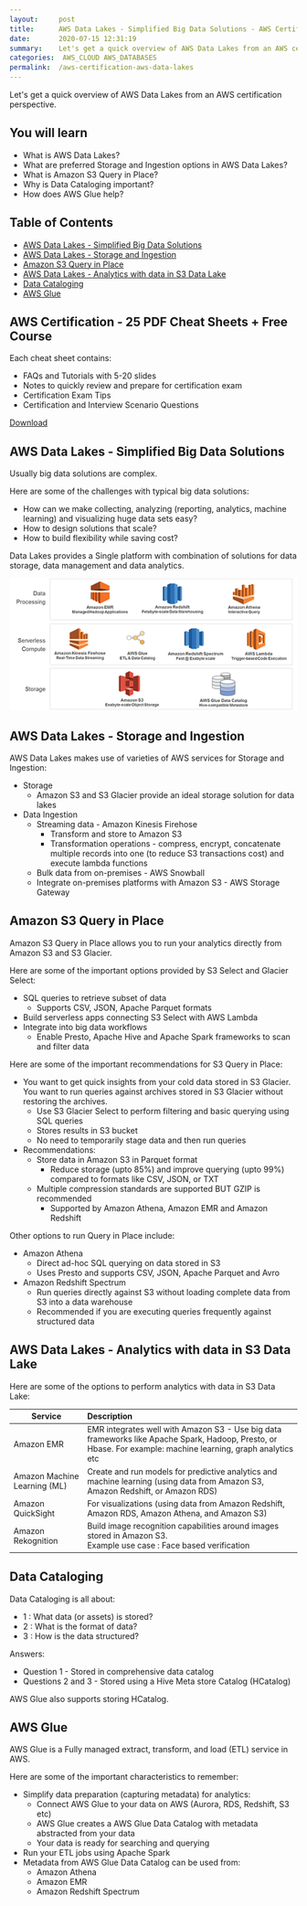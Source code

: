 ```yaml
---
layout:     post
title:      AWS Data Lakes - Simplified Big Data Solutions - AWS Certification Cheat Sheet
date:       2020-07-15 12:31:19
summary:    Let's get a quick overview of AWS Data Lakes from an AWS certification perspective.  
categories:  AWS_CLOUD AWS_DATABASES
permalink:  /aws-certification-aws-data-lakes
---
```


Let's get a quick overview of AWS Data Lakes from an AWS certification perspective. 

## You will learn
- What is AWS Data Lakes?
- What are preferred Storage and Ingestion options in AWS Data Lakes?
- What is Amazon S3 Query in Place?
- Why is Data Cataloging important?
- How does AWS Glue help?


## Table of Contents
- [AWS Data Lakes - Simplified Big Data Solutions](#aws-data-lakes---simplified-big-data-solutions)
- [AWS Data Lakes - Storage and Ingestion](#aws-data-lakes---storage-and-ingestion)
- [Amazon S3 Query in Place](#amazon-s3-query-in-place)
- [AWS Data Lakes -  Analytics with data in S3 Data Lake](#aws-data-lakes---analytics-with-data-in-s3-data-lake)
- [Data Cataloging](#data-cataloging)
- [AWS Glue](#aws-glue)

## AWS Certification - 25 PDF Cheat Sheets + Free Course

Each cheat sheet contains:
- FAQs and Tutorials with 5-20 slides
- Notes to quickly review and prepare for certification exam
- Certification Exam Tips
- Certification and Interview Scenario Questions

<div>
 <a href="https://links.in28minutes.com/cloud-in28minutes-teachable-free-link" target="_blank" class="button instagram">Download</a>
</div>


## AWS Data Lakes - Simplified Big Data Solutions

Usually big data solutions are complex. 

Here are some of the challenges with typical big data solutions:
- How can we make collecting, analyzing (reporting, analytics, machine learning) and visualizing huge data sets easy? 
- How to design solutions that scale? 
- How to build flexibility while saving cost?

Data Lakes provides a Single platform with combination of solutions for data storage, data management and data analytics.

![](/images/aws/data-lake-architecture.png)

## AWS Data Lakes - Storage and Ingestion

AWS Data Lakes makes use of varieties of AWS services for Storage and Ingestion:
- Storage
	- Amazon S3 and S3 Glacier provide an ideal storage solution for data lakes
- Data Ingestion
	- Streaming data - Amazon Kinesis Firehose
		- Transform and store to Amazon S3
		- Transformation operations - compress, encrypt, concatenate multiple records into one (to reduce S3 transactions cost) and execute lambda functions 
	- Bulk data from on-premises - AWS Snowball
	- Integrate on-premises platforms with Amazon S3 - AWS Storage Gateway

## Amazon S3 Query in Place

Amazon S3 Query in Place allows you to run your analytics directly from Amazon S3 and S3 Glacier.

Here are some of the important options provided by S3 Select and Glacier Select:
- SQL queries to retrieve subset of data
	- Supports CSV, JSON, Apache Parquet formats
- Build serverless apps connecting S3 Select with AWS Lambda
- Integrate into big data workflows 
	- Enable Presto, Apache Hive and Apache Spark frameworks to scan and filter data

Here are some of the important recommendations for S3 Query in Place:
- You want to get quick insights from your cold data stored in S3 Glacier. You want to run queries against archives stored in S3 Glacier without restoring the archives.
	- Use S3 Glacier Select to perform filtering and basic querying using SQL queries 
	- Stores results in S3 bucket
	- No need to temporarily stage data and then run queries
- Recommendations:
	- Store data in Amazon S3 in Parquet format
		- Reduce storage (upto 85%) and improve querying (upto 99%) compared to formats like CSV, JSON, or TXT
	- Multiple compression standards are supported BUT GZIP is recommended
		- Supported by Amazon Athena, Amazon EMR and Amazon Redshift


Other options to run Query in Place include:
- Amazon Athena
	- Direct ad-hoc SQL querying on data stored in S3
	- Uses Presto and supports CSV, JSON,  Apache Parquet and Avro
- Amazon Redshift Spectrum 
	- Run queries directly against S3 without loading complete data from S3 into a data warehouse
	- Recommended if you are executing queries frequently against structured data


## AWS Data Lakes -  Analytics with data in S3 Data Lake

Here are some of the options to perform analytics with data in S3 Data Lake:

| Service | Description  | 
|--|:--|
| Amazon EMR | EMR integrates well with Amazon S3 - Use big data frameworks like Apache Spark, Hadoop, Presto, or Hbase. For example: machine learning, graph analytics etc|
|Amazon Machine Learning (ML)|Create and run models for predictive analytics and machine learning (using data from Amazon S3, Amazon Redshift, or Amazon RDS)|
| Amazon QuickSight |For visualizations (using data from Amazon Redshift, Amazon RDS, Amazon Athena, and Amazon S3)|
|Amazon Rekognition | Build image recognition capabilities around images stored in Amazon S3. <BR/>Example use case : Face based verification|

## Data Cataloging

Data Cataloging is all about:
- 1 : What data (or assets) is stored?
- 2 : What is the format of data?
- 3 : How is the data structured?

Answers:
- Question 1 - Stored in comprehensive data catalog
- Questions 2 and 3 - Stored using a Hive Meta store Catalog (HCatalog)

AWS Glue also supports storing HCatalog.

##  AWS Glue

AWS Glue is a Fully managed extract, transform, and load (ETL) service in AWS.

Here are some of the important characteristics to remember:
- Simplify data preparation (capturing metadata) for analytics: 
	- Connect AWS Glue to your data on AWS (Aurora, RDS, Redshift, S3 etc)
	- AWS Glue creates a AWS Glue Data Catalog with metadata abstracted from your data
	- Your data is ready for searching and querying
- Run your ETL jobs using Apache Spark
- Metadata from AWS Glue Data Catalog can be used from:
	- Amazon Athena
	- Amazon EMR
	- Amazon Redshift Spectrum
